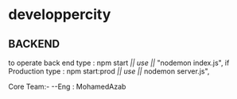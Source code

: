 # developpercity


## BACKEND 
to operate back end 
 type : npm start  *|| use ||*  "nodemon index.js",
 if Production  type : npm start:prod  *|| use ||*   nodemon server.js",



Core Team:-
--Eng  : MohamedAzab
